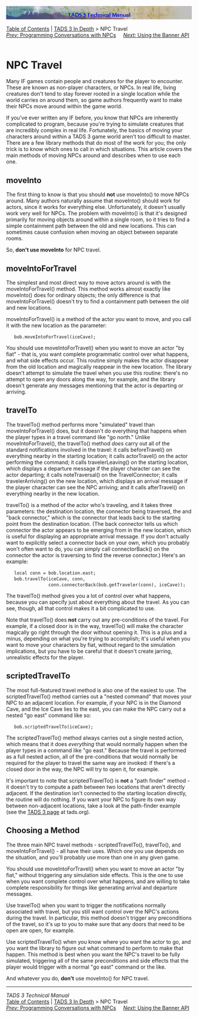 ---
---
<div class="topbar">

<img src="topbar.jpg" data-border="0" />

</div>

<div class="nav">

<a href="toc.html" class="nav">Table of Contents</a> \|
<a href="depth.html" class="nav">TADS 3 In Depth</a> \> NPC Travel  
<span class="navnp"><a href="t3conv.html" class="nav"><em>Prev:</em> Programming
Conversations with NPCs</a>    
<a href="t3banner.html" class="nav"><em>Next:</em> Using the Banner
API</a>     </span>

</div>

<div class="main">

# NPC Travel

Many IF games contain people and creatures for the player to encounter.
These are known as non-player characters, or NPCs. In real life, living
creatures don't tend to stay forever rooted in a single location while
the world carries on around them, so game authors frequently want to
make their NPCs move around within the game world.

If you've ever written any IF before, you know that NPCs are inherently
complicated to program, because you're trying to simulate creatures that
are incredibly complex in real life. Fortunately, the basics of moving
your characters around within a TADS 3 game world aren't too difficult
to master. There are a few library methods that do most of the work for
you; the only trick is to know which ones to call in which situations.
This article covers the main methods of moving NPCs around and describes
when to use each one.

## moveInto

The first thing to know is that you should **not** use moveInto() to
move NPCs around. Many authors naturally assume that moveInto() should
work for actors, since it works for everything else. Unfortunately, it
doesn't usually work very well for NPCs. The problem with moveInto() is
that it's designed primarily for moving objects around within a single
room, so it tries to find a simple containment path between the old and
new locations. This can sometimes cause confusion when moving an object
between separate rooms.

So, **don't use moveInto** for NPC travel.

## moveIntoForTravel

The simplest and most direct way to move actors around is with the
moveIntoForTravel() method. This method works almost exactly like
moveInto() does for ordinary objects; the only difference is that
moveIntoForTravel() doesn't try to find a containment path between the
old and new locations.

moveIntoForTravel() is a method of the actor you want to move, and you
call it with the new location as the parameter:

       bob.moveIntoForTravel(iceCave);

You should use moveIntoForTravel() when you want to move an actor "by
fiat" - that is, you want complete programmatic control over what
happens, and what side effects occur. This routine simply makes the
actor disappear from the old location and magically reappear in the new
location. The library doesn't attempt to simulate the travel when you
use this routine: there's no attempt to open any doors along the way,
for example, and the library doesn't generate any messages mentioning
that the actor is departing or arriving.

## travelTo

The travelTo() method performs more "simulated" travel than
moveIntoForTravel() does, but it doesn't do everything that happens when
the player types in a travel command like "go north." Unlike
moveIntoForTravel(), the travelTo() method *does* carry out all of the
standard notifications involved in the travel: it calls beforeTravel()
on everything nearby in the starting location; it calls actorTravel() on
the actor performing the command; it calls travelerLeaving() on the
starting location, which displays a departure message if the player
character can see the actor departing; it calls noteTraversal() on the
TravelConnector; it calls travelerArriving() on the new location, which
displays an arrival message if the player character can see the NPC
arriving; and it calls afterTravel() on everything nearby in the new
location.

travelTo() is a method of the actor who's traveling, and it takes three
parameters: the destination location, the connector being traversed, the
and "back connector," which is the connector that leads back to the
starting point from the destination location. (The back connector tells
us which connector the actor appears to be emerging from in the new
location, which is useful for displaying an appropriate arrival message.
If you don't actually want to explicitly select a connector back on your
own, which you probably won't often want to do, you can simply call
connectorBack() on the connector the actor is traversing to find the
reverse connector.) Here's an example:

       local conn = bob.location.east;
       bob.travelTo(iceCave, conn,
                    conn.connectorBack(bob.getTraveler(conn), iceCave));

The travelTo() method gives you a lot of control over what happens,
because you can specify just about everything about the travel. As you
can see, though, all that control makes it a bit complicated to use.

Note that travelTo() does **not** carry out any pre-conditions of the
travel. For example, if a closed door is in the way, travelTo() will
make the character magically go right through the door without opening
it. This is a plus and a minus, depending on what you're trying to
accomplish; it's useful when you want to move your characters by fiat,
without regard to the simulation implications, but you have to be
careful that it doesn't create jarring, unrealistic effects for the
player.

## scriptedTravelTo

The most full-featured travel method is also one of the easiest to use.
The scriptedTravelTo() method carries out a "nested command" that moves
your NPC to an adjacent location. For example, if your NPC is in the
Diamond Cave, and the Ice Cave lies to the east, you can make the NPC
carry out a nested "go east" command like so:

       bob.scriptedTravelTo(iceCave);

The scriptedTravelTo() method always carries out a single nested action,
which means that it does *everything* that would normally happen when
the player types in a command like "go east." Because the travel is
performed as a full nested action, all of the pre-conditions that would
normally be required for the player to travel the same way are invoked:
if there's a closed door in the way, the NPC will try to open it, for
example.

It's important to note that scriptedTravelTo() is **not** a "path
finder" method - it doesn't try to compute a path between two locations
that aren't directly adjacent. If the destination isn't connected to the
starting location directly, the routine will do nothing. If you want
your NPC to figure its own way between non-adjacent locations, take a
look at the path-finder example (see the [TADS 3
page](http://www.tads.org/tads3.html) at tads.org).

## Choosing a Method

The three main NPC travel methods - scriptedTravelTo(), travelTo(), and
moveIntoForTravel() - all have their uses. Which one you use depends on
the situation, and you'll probably use more than one in any given game.

You should use moveIntoForTravel() when you want to move an actor "by
fiat," without triggering any simulation side effects. This is the one
to use when you want complete control over what happens, and are willing
to take complete responsibility for things like generating arrival and
departure messages.

Use travelTo() when you want to trigger the notifications normally
associated with travel, but you still want control over the NPC's
actions during the travel. In particular, this method doesn't trigger
any preconditions of the travel, so it's up to you to make sure that any
doors that need to be open are open, for example.

Use scriptedTravelTo() when you know where you want the actor to go, and
you want the library to figure out what command to perform to make that
happen. This method is best when you want the NPC's travel to be fully
simulated, triggering all of the same preconditions and side effects
that the player would trigger with a normal "go east" command or the
like.

And whatever you do, **don't** use moveInto() for NPC travel.

</div>

------------------------------------------------------------------------

<div class="navb">

*TADS 3 Technical Manual*  
<a href="toc.html" class="nav">Table of Contents</a> \|
<a href="depth.html" class="nav">TADS 3 In Depth</a> \> NPC Travel  
<span class="navnp"><a href="t3conv.html" class="nav"><em>Prev:</em> Programming
Conversations with NPCs</a>    
<a href="t3banner.html" class="nav"><em>Next:</em> Using the Banner
API</a>     </span>

</div>
